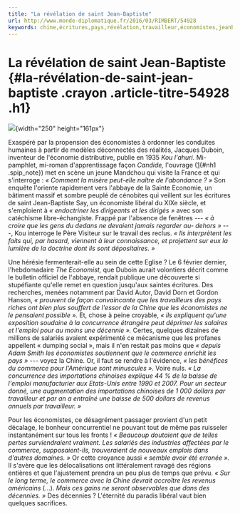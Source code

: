 ```yaml
---
title: "La révélation de saint Jean-Baptiste"
url: http://www.monde-diplomatique.fr/2016/03/RIMBERT/54928
keywords: chine,écritures,pays,révélation,travailleur,économistes,jeanbaptiste,libéral,salariés,saint,revenus,commerce
---
```

La révélation de saint Jean-Baptiste {#la-révélation-de-saint-jean-baptiste .crayon .article-titre-54928 .h1}
====================================

![](squelettes/images/cavalier.png){width="250" height="161px"}

Exaspéré par la propension des économistes à ordonner les conduites humaines à partir de modèles déconnectés des réalités, Jacques Duboin, inventeur de l'économie distributive, publie en 1935 *Kou l'ahuri.* Mi-pamphlet, mi-roman d'apprentissage façon *Candide,* l'ouvrage ([1](/2016/03/RIMBERT/54928#nb1 "Disponible en ligne."){#nh1 .spip_note}) met en scène un jeune Mandchou qui visite la France et qui s'interroge : *« Comment la misère peut-elle naître de l'abondance ? »* Son enquête l'oriente rapidement vers l'abbaye de la Sainte Economie, un bâtiment massif et sombre peuplé de cénobites qui veillent sur les écritures de saint Jean-Baptiste Say, un économiste libéral du XIXe siècle, et s'emploient à *« endoctriner les dirigeants et les dirigés »* avec son catéchisme libre-échangiste. Frappé par l'absence de fenêtres --- *« à croire que les gens du dedans ne devaient jamais regarder au- dehors »* ---, Kou interroge le Père Visiteur sur le travail des reclus. *« Ils interprètent les faits qui, par hasard, viennent à leur connaissance, et projettent sur eux la lumière de la doctrine dont ils sont dépositaires. »*

Une hérésie fermenterait-elle au sein de cette Eglise ? Le 6 février dernier, l'hebdomadaire *The Economist,* que Duboin aurait volontiers décrit comme le bulletin officiel de l'abbaye, rendait publique une découverte si stupéfiante qu'elle remet en question jusqu'aux saintes écritures. Des recherches, menées notamment par David Autor, David Dorn et Gordon Hanson, *« prouvent de façon convaincante que les travailleurs des pays riches ont bien plus souffert de l'essor de la Chine que les économistes ne le pensaient possible ».* Et, chose à peine croyable, *« ils expliquent qu'une exposition soudaine à la concurrence étrangère peut déprimer les salaires et l'emploi pour au moins une décennie ».* Certes, quelques dizaines de millions de salariés avaient expérimenté ce mécanisme que les profanes appellent « dumping social », mais il n'en restait pas moins que *« depuis Adam Smith les économistes soutiennent que le commerce enrichit les pays » ---* voyez la Chine. Or, il faut se rendre à l'évidence, *« les bénéfices du commerce pour l'Amérique sont minuscules ».* Voire nuls. *« La concurrence des importations chinoises explique 44 % de la baisse de l'emploi manufacturier aux Etats-Unis entre 1990 et 2007. Pour un secteur donné, une augmentation des importations chinoises de 1 000 dollars par travailleur et par an a entraîné une baisse de 500 dollars de revenus annuels par travailleur. »*

Pour les économistes, ce désagrément passager provient d'un petit décalage, le bonheur concurrentiel ne pouvant tout de même pas ruisseler instantanément sur tous les fronts ! *« Beaucoup doutaient que de telles pertes surviendraient vraiment. Les salariés des industries affectées par le commerce, supposaient-ils, trouveraient de nouveaux emplois dans d'autres domaines. »* Or cette croyance aussi *« semble avoir été erronée ».* Il s'avère que les délocalisations ont littéralement ravagé des régions entières et que l'ajustement prendra un peu plus de temps que prévu. *« Sur le long terme, le commerce avec la Chine devrait accroître les revenus américains* (...). *Mais ces gains ne seront observables que dans des décennies. »* Des décennies ? L'éternité du paradis libéral vaut bien quelques sacrifices.
